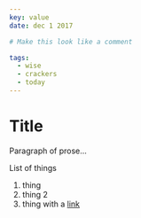 ```yaml
---
key: value
date: dec 1 2017

# Make this look like a comment

tags:
  - wise
  - crackers
  - today
---
```


# Title

Paragraph of prose...

List of things

1. thing
2. thing 2
3. thing with a [link](http://heartsbound.com)

